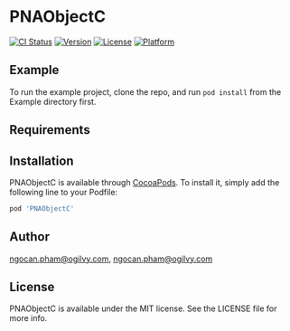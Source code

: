 # PNAObjectC

[![CI Status](https://img.shields.io/travis/ngocan.pham@ogilvy.com/PNAObjectC.svg?style=flat)](https://travis-ci.org/ngocan.pham@ogilvy.com/PNAObjectC)
[![Version](https://img.shields.io/cocoapods/v/PNAObjectC.svg?style=flat)](https://cocoapods.org/pods/PNAObjectC)
[![License](https://img.shields.io/cocoapods/l/PNAObjectC.svg?style=flat)](https://cocoapods.org/pods/PNAObjectC)
[![Platform](https://img.shields.io/cocoapods/p/PNAObjectC.svg?style=flat)](https://cocoapods.org/pods/PNAObjectC)

## Example

To run the example project, clone the repo, and run `pod install` from the Example directory first.

## Requirements

## Installation

PNAObjectC is available through [CocoaPods](https://cocoapods.org). To install
it, simply add the following line to your Podfile:

```ruby
pod 'PNAObjectC'
```

## Author

ngocan.pham@ogilvy.com, ngocan.pham@ogilvy.com

## License

PNAObjectC is available under the MIT license. See the LICENSE file for more info.
